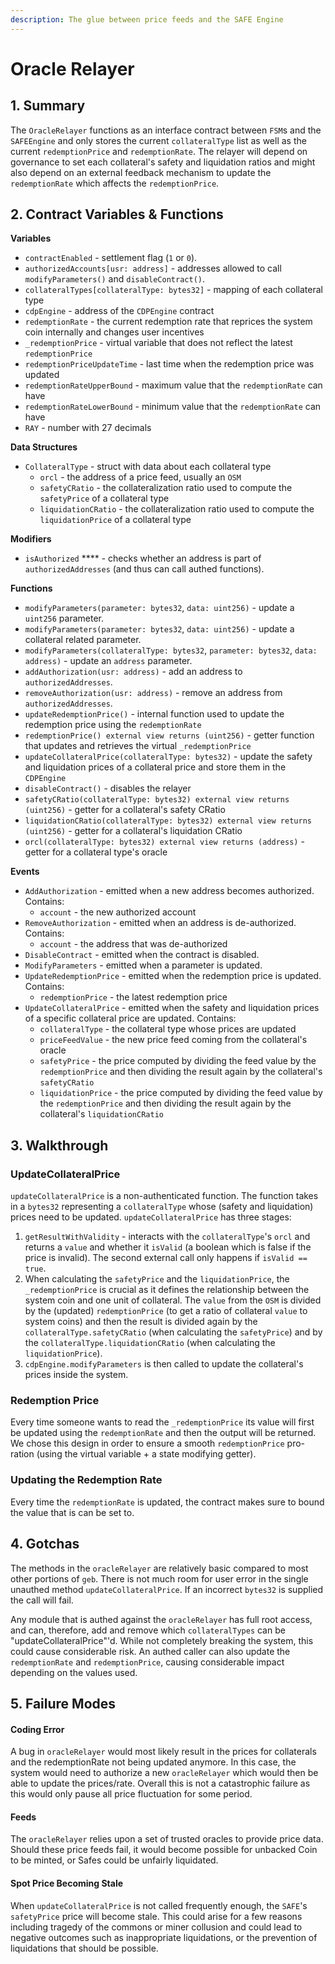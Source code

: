 ```yaml
---
description: The glue between price feeds and the SAFE Engine
---
```


# Oracle Relayer

## 1. Summary <a href="#1-introduction" id="1-introduction"></a>

The `OracleRelayer` functions as an interface contract between `FSM`s and the `SAFEEngine` and only stores the current `collateralType` list as well as the current `redemptionPrice` and `redemptionRate`. The relayer will depend on governance to set each collateral's safety and liquidation ratios and might also depend on an external feedback mechanism to update the `redemptionRate` which affects the `redemptionPrice`.

## 2. Contract Variables & Functions <a href="#2-contract-details" id="2-contract-details"></a>

**Variables**

* `contractEnabled` - settlement flag (`1` or `0`).
* `authorizedAccounts[usr: address]` - addresses allowed to call `modifyParameters()` and `disableContract()`.
* `collateralTypes[collateralType: bytes32]` - mapping of each collateral type
* `cdpEngine` - address of the `CDPEngine` contract
* `redemptionRate` - the current redemption rate that reprices the system coin internally and changes user incentives
* `_redemptionPrice` - virtual variable that does not reflect the latest `redemptionPrice`
* `redemptionPriceUpdateTime` - last time when the redemption price was updated
* `redemptionRateUpperBound` - maximum value that the `redemptionRate` can have
* `redemptionRateLowerBound` - minimum value that the `redemptionRate` can have
* `RAY` - number with 27 decimals

**Data Structures**

* `CollateralType` - struct with data about each collateral type
  * `orcl` - the address of a price feed, usually an `OSM`
  * `safetyCRatio` - the collateralization ratio used to compute the `safetyPrice` of a collateral type
  * `liquidationCRatio` - the collateralization ratio used to compute the `liquidationPrice` of a collateral type

**Modifiers**

* `isAuthorized` \*\*\*\* - checks whether an address is part of `authorizedAddresses` (and thus can call authed functions).

**Functions**

* `modifyParameters(parameter: bytes32`, `data: uint256)` - update a `uint256` parameter.
* `modifyParameters(parameter: bytes32`, `data: uint256)` - update a collateral related parameter.
* `modifyParameters(collateralType: bytes32`, `parameter: bytes32`, `data: address)` - update an `address` parameter.
* `addAuthorization(usr: address)` - add an address to `authorizedAddresses`.
* `removeAuthorization(usr: address)` - remove an address from `authorizedAddresses`.
* `updateRedemptionPrice()` - internal function used to update the redemption price using the `redemptionRate`
* `redemptionPrice() external view returns (uint256)` - getter function that updates and retrieves the virtual `_redemptionPrice`
* `updateCollateralPrice(collateralType: bytes32)` - update the safety and liquidation prices of a collateral price and store them in the `CDPEngine`
* `disableContract()` - disables the relayer
* `safetyCRatio(collateralType: bytes32) external view returns (uint256)` - getter for a collateral's safety CRatio
* `liquidationCRatio(collateralType: bytes32) external view returns (uint256)` - getter for a collateral's liquidation CRatio
* `orcl(collateralType: bytes32) external view returns (address)` - getter for a collateral type's oracle

**Events**

* `AddAuthorization` - emitted when a new address becomes authorized. Contains:
  * `account` - the new authorized account
* `RemoveAuthorization` - emitted when an address is de-authorized. Contains:
  * `account` - the address that was de-authorized
* `DisableContract` - emitted when the contract is disabled.
* `ModifyParameters` - emitted when a parameter is updated.
* `UpdateRedemptionPrice` - emitted when the redemption price is updated. Contains:
  * `redemptionPrice` - the latest redemption price
* `UpdateCollateralPrice` - emitted when the safety and liquidation prices of a specific collateral price are updated. Contains:
  * `collateralType` - the collateral type whose prices are updated
  * `priceFeedValue` - the new price feed coming from the collateral's oracle
  * `safetyPrice` - the price computed by dividing the feed value by the `redemptionPrice` and then dividing the result again by the collateral's `safetyCRatio`
  * `liquidationPrice` - the price computed by dividing the feed value by the `redemptionPrice` and then dividing the result again by the collateral's `liquidationCRatio`

## 3. Walkthrough <a href="#3-key-mechanisms-and-concepts" id="3-key-mechanisms-and-concepts"></a>

### UpdateCollateralPrice <a href="#poke" id="poke"></a>

`updateCollateralPrice` is a non-authenticated function. The function takes in a `bytes32` representing a `collateralType` whose (safety and liquidation) prices need to be updated. `updateCollateralPrice` has three stages:

1. `getResultWithValidity` - interacts with the `collateralType`'s `orcl` and returns a `value` and whether it `isValid` (a boolean which is false if the price is invalid). The second external call only happens if `isValid == true`.
2. When calculating the `safetyPrice` and the `liquidationPrice`, the `_redemptionPrice` is crucial as it defines the relationship between the system coin and one unit of collateral. The `value` from the `OSM` is divided by the (updated) `redemptionPrice` (to get a ratio of collateral `value` to system coins) and then the result is divided again by the `collateralType.safetyCRatio` (when calculating the `safetyPrice`) and by the `collateralType.liquidationCRatio` (when calculating the `liquidationPrice`).
3. `cdpEngine.modifyParameters` is then called to update the collateral's prices inside the system.

### Redemption Price

Every time someone wants to read the `_redemptionPrice` its value will first be updated using the `redemptionRate` and then the output will be returned. We chose this design in order to ensure a smooth `redemptionPrice` pro-ration (using the virtual variable + a state modifying getter).

### Updating the Redemption Rate

Every time the `redemptionRate` is updated, the contract makes sure to bound the value that is can be set to.

## 4. Gotchas <a href="#4-gotchas" id="4-gotchas"></a>

The methods in the `oracleRelayer` are relatively basic compared to most other portions of `geb`. There is not much room for user error in the single unauthed method `updateCollateralPrice`. If an incorrect `bytes32` is supplied the call will fail.

Any module that is authed against the `oracleRelayer` has full root access, and can, therefore, add and remove which `collateralTypes` can be "updateCollateralPrice"'d. While not completely breaking the system, this could cause considerable risk. An authed caller can also update the `redemptionRate` and `redemptionPrice`, causing considerable impact depending on the values used.

## 5. Failure Modes <a href="#5-failure-modes" id="5-failure-modes"></a>

#### Coding Error

A bug in `oracleRelayer` would most likely result in the prices for collaterals and the redemptionRate not being updated anymore. In this case, the system would need to authorize a new `oracleRelayer` which would then be able to update the prices/rate. Overall this is not a catastrophic failure as this would only pause all price fluctuation for some period.

#### Feeds

The `oracleRelayer` relies upon a set of trusted oracles to provide price data. Should these price feeds fail, it would become possible for unbacked Coin to be minted, or Safes could be unfairly liquidated.

#### Spot Price Becoming Stale

When `updateCollateralPrice` is not called frequently enough, the `SAFE`'s `safetyPrice` price will become stale. This could arise for a few reasons including tragedy of the commons or miner collusion and could lead to negative outcomes such as inappropriate liquidations, or the prevention of liquidations that should be possible.
